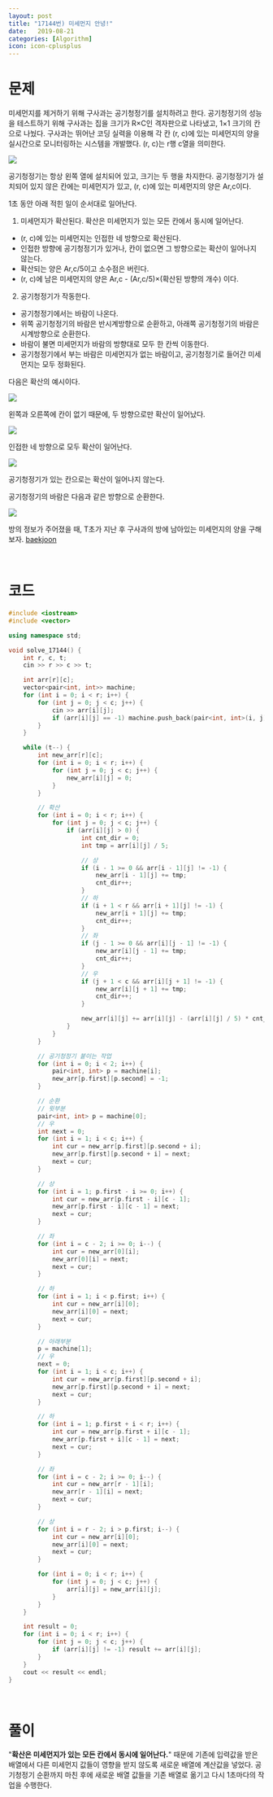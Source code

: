```yaml
---
layout: post
title: "17144번) 미세먼지 안녕!"
date:   2019-08-21
categories: [Algorithm]
icon: icon-cplusplus
---
```


# 문제
미세먼지를 제거하기 위해 구사과는 공기청정기를 설치하려고 한다. 공기청정기의 성능을 테스트하기 위해 구사과는 집을 크기가 R×C인 격자판으로 나타냈고, 1×1 크기의 칸으로 나눴다. 구사과는 뛰어난 코딩 실력을 이용해 각 칸 (r, c)에 있는 미세먼지의 양을 실시간으로 모니터링하는 시스템을 개발했다. (r, c)는 r행 c열을 의미한다.

![](https://upload.acmicpc.net/75d322ad-5a89-4301-b3a7-403fce0ff966/-/preview/)

공기청정기는 항상 왼쪽 열에 설치되어 있고, 크기는 두 행을 차지한다. 공기청정기가 설치되어 있지 않은 칸에는 미세먼지가 있고, (r, c)에 있는 미세먼지의 양은 Ar,c이다.

1초 동안 아래 적힌 일이 순서대로 일어난다.

1. 미세먼지가 확산된다. 확산은 미세먼지가 있는 모든 칸에서 동시에 일어난다.

- (r, c)에 있는 미세먼지는 인접한 네 방향으로 확산된다.
- 인접한 방향에 공기청정기가 있거나, 칸이 없으면 그 방향으로는 확산이 일어나지 않는다.
- 확산되는 양은 Ar,c/5이고 소수점은 버린다.
- (r, c)에 남은 미세먼지의 양은 Ar,c - (Ar,c/5)×(확산된 방향의 개수) 이다.


2. 공기청정기가 작동한다.

- 공기청정기에서는 바람이 나온다.
- 위쪽 공기청정기의 바람은 반시계방향으로 순환하고, 아래쪽 공기청정기의 바람은 시계방향으로 순환한다.
- 바람이 불면 미세먼지가 바람의 방향대로 모두 한 칸씩 이동한다.
- 공기청정기에서 부는 바람은 미세먼지가 없는 바람이고, 공기청정기로 들어간 미세먼지는 모두 정화된다.

다음은 확산의 예시이다.

![](https://upload.acmicpc.net/7b0d9d57-1296-44cd-8951-4135d27f9446/-/preview/)

왼쪽과 오른쪽에 칸이 없기 때문에, 두 방향으로만 확산이 일어났다.

![](https://upload.acmicpc.net/cebebfa9-0056-45f1-b705-75b035888085/-/preview/)

인접한 네 방향으로 모두 확산이 일어난다.

![](https://upload.acmicpc.net/1ed0d2e9-9767-4b94-bbde-0e1d6a2d52ff/-/preview/)

공기청정기가 있는 칸으로는 확산이 일어나지 않는다.

공기청정기의 바람은 다음과 같은 방향으로 순환한다.

![](https://upload.acmicpc.net/94466937-96c7-4f25-9804-530ebd554a59/-/preview/)

방의 정보가 주어졌을 때, T초가 지난 후 구사과의 방에 남아있는 미세먼지의 양을 구해보자. [baekjoon](https://www.acmicpc.net/problem/17144)

<br>

# 코드
```c++
#include <iostream>
#include <vector>

using namespace std;

void solve_17144() {
    int r, c, t;
    cin >> r >> c >> t;

    int arr[r][c];
    vector<pair<int, int>> machine;
    for (int i = 0; i < r; i++) {
        for (int j = 0; j < c; j++) {
            cin >> arr[i][j];
            if (arr[i][j] == -1) machine.push_back(pair<int, int>(i, j));
        }
    }

    while (t--) {
        int new_arr[r][c];
        for (int i = 0; i < r; i++) {
            for (int j = 0; j < c; j++) {
                new_arr[i][j] = 0;
            }
        }

        // 확산
        for (int i = 0; i < r; i++) {
            for (int j = 0; j < c; j++) {
                if (arr[i][j] > 0) {
                    int cnt_dir = 0;
                    int tmp = arr[i][j] / 5;

                    // 상
                    if (i - 1 >= 0 && arr[i - 1][j] != -1) {
                        new_arr[i - 1][j] += tmp;
                        cnt_dir++;
                    }
                    // 하
                    if (i + 1 < r && arr[i + 1][j] != -1) {
                        new_arr[i + 1][j] += tmp;
                        cnt_dir++;
                    }
                    // 좌
                    if (j - 1 >= 0 && arr[i][j - 1] != -1) {
                        new_arr[i][j - 1] += tmp;
                        cnt_dir++;
                    }
                    // 우
                    if (j + 1 < c && arr[i][j + 1] != -1) {
                        new_arr[i][j + 1] += tmp;
                        cnt_dir++;
                    }

                    new_arr[i][j] += arr[i][j] - (arr[i][j] / 5) * cnt_dir;
                }
            }
        }

        // 공기청정기 붙이는 작업
        for (int i = 0; i < 2; i++) {
            pair<int, int> p = machine[i];
            new_arr[p.first][p.second] = -1;
        }

        // 순환
        // 윗부분
        pair<int, int> p = machine[0];
        // 우
        int next = 0;
        for (int i = 1; i < c; i++) {
            int cur = new_arr[p.first][p.second + i];
            new_arr[p.first][p.second + i] = next;
            next = cur;
        }

        // 상
        for (int i = 1; p.first - i >= 0; i++) {
            int cur = new_arr[p.first - i][c - 1];
            new_arr[p.first - i][c - 1] = next;
            next = cur;
        }

        // 좌
        for (int i = c - 2; i >= 0; i--) {
            int cur = new_arr[0][i];
            new_arr[0][i] = next;
            next = cur;
        }

        // 하
        for (int i = 1; i < p.first; i++) {
            int cur = new_arr[i][0];
            new_arr[i][0] = next;
            next = cur;
        }

        // 아래부분
        p = machine[1];
        // 우
        next = 0;
        for (int i = 1; i < c; i++) {
            int cur = new_arr[p.first][p.second + i];
            new_arr[p.first][p.second + i] = next;
            next = cur;
        }

        // 하
        for (int i = 1; p.first + i < r; i++) {
            int cur = new_arr[p.first + i][c - 1];
            new_arr[p.first + i][c - 1] = next;
            next = cur;
        }

        // 좌
        for (int i = c - 2; i >= 0; i--) {
            int cur = new_arr[r - 1][i];
            new_arr[r - 1][i] = next;
            next = cur;
        }

        // 상
        for (int i = r - 2; i > p.first; i--) {
            int cur = new_arr[i][0];
            new_arr[i][0] = next;
            next = cur;
        }

        for (int i = 0; i < r; i++) {
            for (int j = 0; j < c; j++) {
                arr[i][j] = new_arr[i][j];
            }
        }
    }

    int result = 0;
    for (int i = 0; i < r; i++) {
        for (int j = 0; j < c; j++) {
            if (arr[i][j] != -1) result += arr[i][j];
        }
    }
    cout << result << endl;
}
```

<br>

# 풀이
"**확산은 미세먼지가 있는 모든 칸에서 동시에 일어난다.**" 때문에 기존에 입력값을 받은 배열에서 다른 미세먼지 값들이 영향을 받지 않도록 새로운 배열에 계산값을 넣었다. 공기청정기 순환까지 마친 후에 새로운 배열 값들을 기존 배열로 옮기고 다시 1초마다의 작업을 수행한다.
